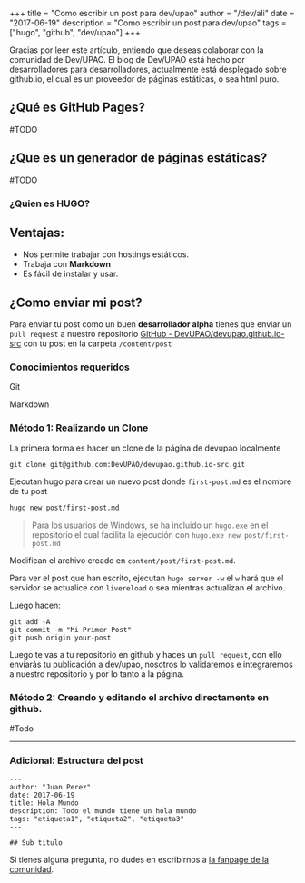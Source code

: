 +++
title = "Como escribir un post para dev/upao"
author = "/dev/ali"
date = "2017-06-19"
description = "Como escribir un post para dev/upao"
tags = ["hugo", "github", "dev/upao"]
+++

Gracias por leer este artículo, entiendo que deseas colaborar con la comunidad de Dev/UPAO.  El blog de Dev/UPAO está hecho por desarrolladores para desarrolladores, actualmente está desplegado sobre github.io, el cual es un proveedor de páginas estáticas, o sea html puro.

## ¿Qué es GitHub Pages?
#TODO
## ¿Que es un generador de páginas estáticas?
#TODO
### ¿Quien es HUGO?
## Ventajas:
- Nos permite trabajar con hostings estáticos.
- Trabaja con **Markdown**
- Es fácil de instalar y usar.
## ¿Como enviar mi post?
Para enviar tu post como un buen **desarrollador alpha** tienes que enviar un `pull request` a nuestro repositorio [GitHub - DevUPAO/devupao.github.io-src](https://github.com/DevUPAO/devupao.github.io-src)  con tu post en la carpeta `/content/post`

### Conocimientos requeridos
<i class="fa fa-check"></i>  Git

<i class="fa fa-check"></i>  Markdown

### Método 1: Realizando un Clone

La primera forma es hacer un clone de la página de devupao localmente
```
git clone git@github.com:DevUPAO/devupao.github.io-src.git
```

Ejecutan hugo para crear un nuevo post donde `first-post.md` es el nombre de tu post

```bash
hugo new post/first-post.md
```

> Para los usuarios de Windows, se ha incluido un `hugo.exe` en el repositorio el cual facilita la ejecución con `hugo.exe new post/first-post.md`  

Modifican el archivo creado en `content/post/first-post.md`.

Para ver el post que han escrito, ejecutan `hugo server -w` el `w` hará que el servidor se actualice con `livereload` o sea mientras actualizan el archivo.


Luego hacen:
```
git add -A
git commit -m "Mi Primer Post"
git push origin your-post
```

Luego te vas a tu repositorio en github y haces un `pull request`, con ello enviarás tu publicación a dev/upao, nosotros lo validaremos e integraremos a nuestro repositorio y por lo tanto a la página.

### Método 2: Creando y editando el archivo directamente en github.
#Todo
- - - -
### Adicional: Estructura del post

```
---
author: "Juan Perez"
date: 2017-06-19
title: Hola Mundo
description: Todo el mundo tiene un hola mundo
tags: "etiqueta1", "etiqueta2", "etiqueta3"
---

## Sub titulo
```

Si tienes alguna pregunta, no dudes en escribirnos a  [la fanpage de la comunidad](https://www.facebook.com/Devupao-450137858679179/).